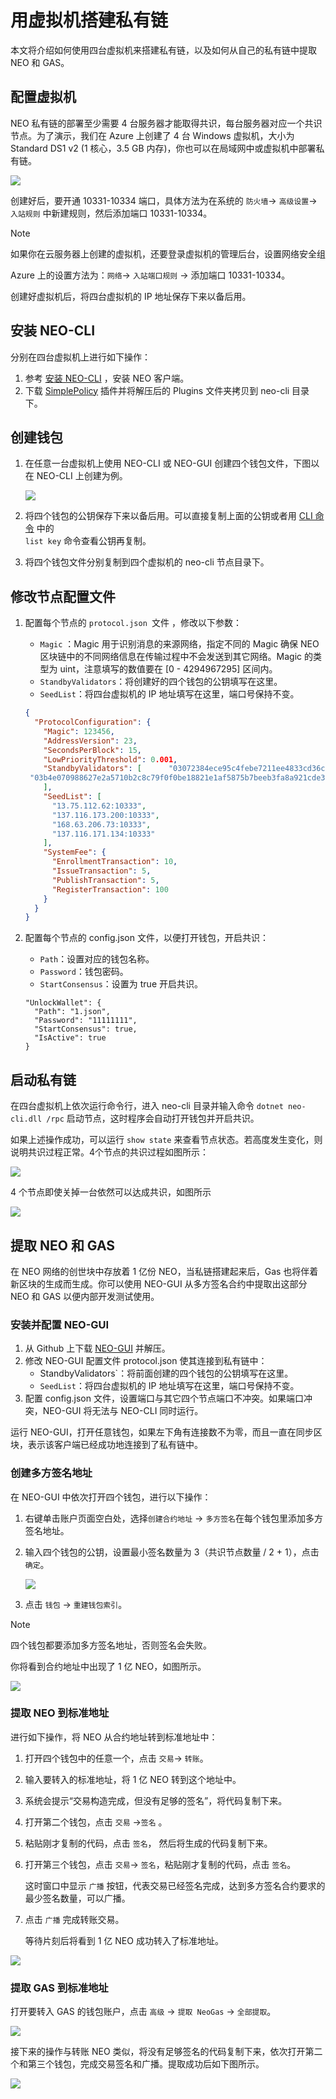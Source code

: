 # 用虚拟机搭建私有链

本文将介绍如何使用四台虚拟机来搭建私有链，以及如何从自己的私有链中提取 NEO 和 GAS。                        

## 配置虚拟机

NEO 私有链的部署至少需要 4 台服务器才能取得共识，每台服务器对应一个共识节点。为了演示，我们在 Azure 上创建了 4 台 Windows 虚拟机，大小为 Standard DS1 v2 (1 核心，3.5 GB 内存)，你也可以在局域网中或虚拟机中部署私有链。

![](../assets/privatechain_1.jpg)

创建好后，要开通 10331-10334 端口，具体方法为在系统的 `防火墙`-> `高级设置`-> `入站规则` 中新建规则，然后添加端口 10331-10334。

> [!Note]
> 如果你在云服务器上创建的虚拟机，还要登录虚拟机的管理后台，设置网络安全组
>
> Azure 上的设置方法为：`网络`-> `入站端口规则` -> 添加端口 10331-10334。

创建好虚拟机后，将四台虚拟机的 IP 地址保存下来以备后用。

## 安装 NEO-CLI

分别在四台虚拟机上进行如下操作：

1. 参考 [安装 NEO-CLI](../../node/cli/setup.md) ，安装 NEO 客户端。
2. 下载 [SimplePolicy](https://github.com/neo-project/neo-plugins/releases/download/v2.9.2/SimplePolicy.zip) 插件并将解压后的 Plugins 文件夹拷贝到 neo-cli 目录下。

## 创建钱包

1. 在任意一台虚拟机上使用 NEO-CLI 或 NEO-GUI 创建四个钱包文件，下图以在 NEO-CLI 上创建为例。

   ![](../assets/privatechain_3.jpg)

2. 将四个钱包的公钥保存下来以备后用。可以直接复制上面的公钥或者用 [CLI 命令](../../node/cli/cli.md) 中的 `                                                                           list key` 命令查看公钥再复制。

3. 将四个钱包文件分别复制到四个虚拟机的 neo-cli 节点目录下。

## 修改节点配置文件

1. 配置每个节点的 `protocol.json `文件 ，修改以下参数：

   - `Magic` ：Magic 用于识别消息的来源网络，指定不同的 Magic 确保 NEO 区块链中的不同网络信息在传输过程中不会发送到其它网络。Magic 的类型为 uint，注意填写的数值要在 [0 - 4294967295] 区间内。
   - `StandbyValidators`：将创建好的四个钱包的公钥填写在这里。
   - `SeedList`：将四台虚拟机的 IP 地址填写在这里，端口号保持不变。

   ```json
   {
     "ProtocolConfiguration": {
       "Magic": 123456,
       "AddressVersion": 23,
       "SecondsPerBlock": 15,
       "LowPriorityThreshold": 0.001,     
       "StandbyValidators": [      "03072384ece95c4febe7211ee4833cd36cdf0f255ec5263b28a4be1f2af7a3d7f3",      "0208da33cee651a4dc119654b5b8067ade533e39e63a8b4fdbd160d97f80c4cfb4",      "026f0af815d5c3895205e9f54b9402329f3ecc4d249fc0c8500e9b3ea8a3ec9d5b",
    "03b4e070988627e2a5710b2c8c79f0f0be18821e1af5875b7beeb3fa8a921cde3f"
       ],
       "SeedList": [
         "13.75.112.62:10333",
         "137.116.173.200:10333",
         "168.63.206.73:10333",
         "137.116.171.134:10333"
       ],
       "SystemFee": {
         "EnrollmentTransaction": 10,
         "IssueTransaction": 5,
         "PublishTransaction": 5,
         "RegisterTransaction": 100
       }
     }
   }
   ```

2. 配置每个节点的 config.json 文件，以便打开钱包，开启共识：

   - `Path`：设置对应的钱包名称。
   - `Password`：钱包密码。
   - `StartConsensus`：设置为 true 开启共识。

   ```
   "UnlockWallet": {
     "Path": "1.json",
     "Password": "11111111",
     "StartConsensus": true,
     "IsActive": true
   }
   ```

## 启动私有链

在四台虚拟机上依次运行命令行，进入 neo-cli 目录并输入命令 `dotnet neo-cli.dll /rpc` 启动节点，这时程序会自动打开钱包并开启共识。

如果上述操作成功，可以运行 `show state` 来查看节点状态。若高度发生变化，则说明共识过程正常。4个节点的共识过程如图所示：

![](../../../assets/privatechain_8.png)

4 个节点即使关掉一台依然可以达成共识，如图所示

![](../../../assets/privatechain_9.png)

## 提取 NEO 和 GAS

在 NEO 网络的创世块中存放着 1 亿份 NEO，当私链搭建起来后，Gas 也将伴着新区块的生成而生成。你可以使用 NEO-GUI 从多方签名合约中提取出这部分 NEO 和 GAS 以便内部开发测试使用。

### 安装并配置 NEO-GUI

1. 从 Github 上下载 [NEO-GUI](https://github.com/neo-project/neo-gui/releases) 并解压。
2. 修改 NEO-GUI 配置文件 protocol.json 使其连接到私有链中：
   - StandbyValidators`：将前面创建的四个钱包的公钥填写在这里。
   - `SeedList`：将四台虚拟机的 IP 地址填写在这里，端口号保持不变。
3. 配置 config.json 文件，设置端口与其它四个节点端口不冲突。如果端口冲突，NEO-GUI 将无法与 NEO-CLI 同时运行。

运行 NEO-GUI，打开任意钱包，如果左下角有连接数不为零，而且一直在同步区块，表示该客户端已经成功地连接到了私有链中。

### 创建多方签名地址

在 NEO-GUI 中依次打开四个钱包，进行以下操作：

1. 右键单击账户页面空白处，选择`创建合约地址` -> `多方签名`在每个钱包里添加多方签名地址。

2. 输入四个钱包的公钥，设置最小签名数量为 3（共识节点数量 / 2 + 1），点击 `确定`。

   ![](../assets/privatechain_12.jpg)

3. 点击 `钱包` -> `重建钱包索引`。

> [!Note]
>
> 四个钱包都要添加多方签名地址，否则签名会失败。

你将看到合约地址中出现了 1 亿 NEO，如图所示。

![](../assets/privatechain_14.jpg)

### 提取 NEO 到标准地址

进行如下操作，将 NEO 从合约地址转到标准地址中：

1. 打开四个钱包中的任意一个，点击 `交易`-> `转账`。

2. 输入要转入的标准地址，将 1 亿 NEO 转到这个地址中。

3. 系统会提示“交易构造完成，但没有足够的签名”，将代码复制下来。

4. 打开第二个钱包，点击 `交易` ->`签名` 。

5. 粘贴刚才复制的代码，点击 `签名`， 然后将生成的代码复制下来。

6. 打开第三个钱包，点击 `交易`-> `签名`，粘贴刚才复制的代码，点击 `签名`。

   这时窗口中显示 `广播` 按钮，代表交易已经签名完成，达到多方签名合约要求的最少签名数量，可以广播。

7. 点击 `广播` 完成转账交易。

   等待片刻后将看到 1 亿 NEO 成功转入了标准地址。

![](../assets/privatechain_20.jpg)

### 提取 GAS 到标准地址

打开要转入 GAS 的钱包账户，点击 `高级` -> `提取 NeoGas` -> `全部提取`。

![](../assets/privatechain_21.jpg)

接下来的操作与转账 NEO 类似，将没有足够签名的代码复制下来，依次打开第二个和第三个钱包，完成交易签名和广播。提取成功后如下图所示。

![](../assets/privatechain_26.jpg)
